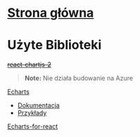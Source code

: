 # [Strona główna](https://azure.absolwent.best/)


# Użyte Biblioteki
~~[react-chartjs-2](https://www.npmjs.com/package/react-chartjs-2)~~ 
> **Note:** Nie działa budowanie na Azure

[Echarts](https://www.npmjs.com/package/echarts)
- [Dokumentacja](https://echarts.apache.org/handbook/en/get-started/)
- [Przykłady](https://echarts.apache.org/examples/en/index.html)

[Echarts-for-react](https://www.npmjs.com/package/echarts-for-react)
